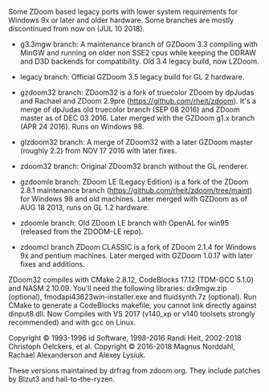  Some ZDoom based legacy ports with lower system requirements for Windows 9x or later and older hardware.
 Some branches are mostly discontinued from now on (JUL 10 2018).

 - g3.3mgw branch:
 A maintenance branch of GZDoom 3.3 compiling with MinGW and running on older non SSE2 cpus while keeping the
DDRAW and D3D backends for compatibility. Old 3.4 legacy build, now LZDoom.

 - legacy branch:
 Official GZDoom 3.5 legacy build for GL 2 hardware.

 - gzdoom32 branch:
 ZDoom32 is a fork of truecolor ZDoom by dpJudas and Rachael and ZDoom 2.9pre (https://github.com/rheit/zdoom).
 It's a merge of dpJudas old truecolor branch (SEP 08 2016) and ZDoom master as of DEC 03 2016.
 Later merged with the GZDoom g1.x branch (APR 24 2016). Runs on Windows 98.
 
 - glzdoom32 branch:
 A merge of ZDoom32 with a later GZDoom master (roughly 2.2) from NOV 17 2016 with later fixes.

 - zdoom32 branch:
 Original ZDoom32 branch without the GL renderer.
 
 - gzdoomle branch:
 ZDoom LE (Legacy Edition) is a fork of the ZDoom 2.8.1 maintenance branch (https://github.com/rheit/zdoom/tree/maint)
for Windows 98 and old machines. Later merged with GZDoom as of AUG 18 2013, runs on GL 1.2 hardware.

 - zdoomle branch:
 Old ZDoom LE branch with OpenAL for win95 (released from the ZDOOM-LE repo).
 
 - zdoomcl branch
 ZDoom CLASSIC is a fork of ZDoom 2.1.4 for Windows 9x and pentium machines.
 Later merged with GZDoom 1.0.17 with later fixes and additions.


 ZDoom32 compiles with CMake 2.8.12, CodeBlocks 17.12 (TDM-GCC 5.1.0) and NASM 2.10.09.
 You'll need the following libraries: dx9mgw.zip (optional), fmodapi43623win-installer.exe and fluidsynth.7z (optional).
 Run CMake to generate a CodeBlocks makefile, you cannot link directly against dinput8.dll.
 Now Compiles with VS 2017 (v140_xp or v140 toolsets strongly recommended) and with gcc on Linux.

 Copyright © 1993-1996 id Software, 1998-2016 Randi Heit, 2002-2018 Christoph Oelckers, et al.
 Copyright © 2016-2018 Magnus Norddahl, Rachael Alexanderson and Alexey Lysiuk.

 These versions maintained by drfrag from zdoom.org. They include patches by Blzut3 and hail-to-the-ryzen.